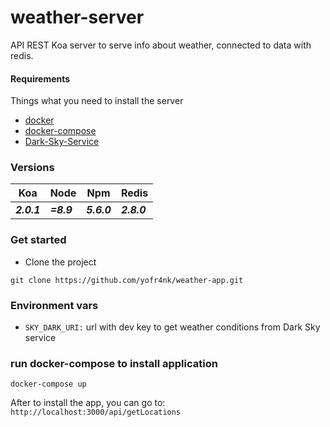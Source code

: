 # weather-server

API REST Koa server to serve info about weather, connected to data with redis.

#### Requirements
Things what you need to install the server
- [docker](https://www.docker.com/)
- [docker-compose](https://docs.docker.com/compose/)
- [Dark-Sky-Service](https://darksky.net/dev)

### Versions

Koa | Node | Npm | Redis |
--- | ---  | --- | ---   |
***2.0.1*** | ***=8.9*** | ***5.6.0*** | ***2.8.0*** |

### Get started
- Clone the project
```
git clone https://github.com/yofr4nk/weather-app.git
```

### Environment vars

- `SKY_DARK_URI:` url with dev key to get weather conditions from Dark Sky service

### run docker-compose to install application
```
docker-compose up
```

After to install the app, you can go to:
```http://localhost:3000/api/getLocations```

